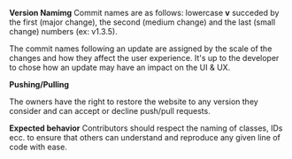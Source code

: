 
**Version Namimg**
Commit names are as follows: lowercase **v** succeded by the first (major change), the second (medium change) and the last (small change) numbers (ex: v1.3.5).

The commit names following an update are assigned by the scale of the changes and how they affect the user experience. It's up to the developer to chose how an update may have an impact on the UI & UX.

**Pushing/Pulling**

The owners have the right to restore the website to any version they consider and can accept or decline push/pull requests.

**Expected behavior**
Contributors should respect the naming of classes, IDs ecc. to ensure that others can understand and reproduce any given line of code with ease. 

